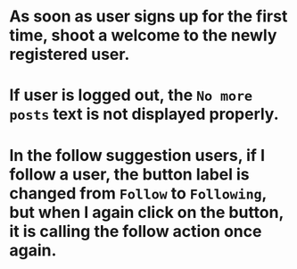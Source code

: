 # As soon as user signs up for the first time, shoot a welcome to the newly registered user.
# If user is logged out, the `No more posts` text is not displayed properly.
# In the follow suggestion users, if I follow a user, the button label is changed from `Follow` to `Following`, but when I again click on the button, it is calling the follow action once again.